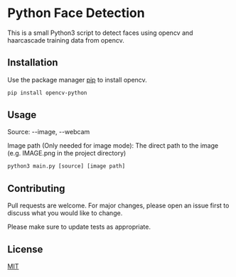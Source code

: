 # Python Face Detection

This is a small Python3 script to detect faces using opencv and haarcascade training data from opencv.

## Installation

Use the package manager [pip](https://pip.pypa.io/en/stable/) to install opencv.

```bash
pip install opencv-python
```

## Usage

Source: --image, --webcam

Image path (Only needed for image mode): The direct path to the image (e.g. IMAGE.png in the project directory)
```cmd
python3 main.py [source] [image path]
```

## Contributing
Pull requests are welcome. For major changes, please open an issue first to discuss what you would like to change.

Please make sure to update tests as appropriate.

## License
[MIT](https://choosealicense.com/licenses/mit/)
